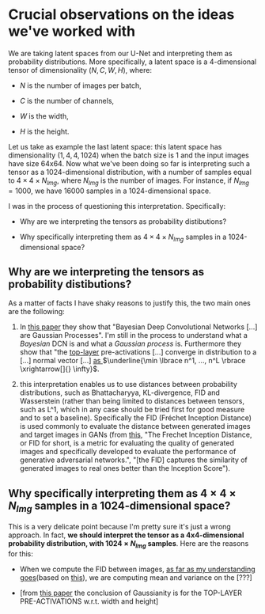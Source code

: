 # Crucial observations on the ideas we've worked with

We are taking latent spaces from our U-Net and interpreting them as probability distributions. More specifically, a latent space is a 4-dimensional tensor of dimensionality $(N, C, W, H)$, where:

- $N$ is the number of images per batch,

- $C$ is the number of channels,

- $W$ is the width,

- $H$ is the height.

Let us take as example the last latent space: this latent space has dimensionality $(1,4,4,1024)$ when the batch size is 1 and the input images have size 64x64. Now what we've been doing so far is interpreting such a tensor as a 1024-dimensional distribution, with a number of samples equal to $4 \times 4 \times N_{Img}$, where $N_{Img}$ is the number of images. For instance, if $N_{Img} = 1000$, we have 16000 samples in a 1024-dimensional space.

I was in the process of questioning this interpretation. Specifically:

- Why are we interpreting the tensors as probability distibutions?

- Why specifically interpreting them as $4 \times 4 \times N_{Img}$ samples in a 1024-dimensional space?

## Why are we interpreting the tensors as probability distibutions?

As a matter of facts I have shaky reasons to justify this, the two main ones are the following:

1. In [this paper](https://arxiv.org/pdf/1810.05148.pdf) they show that "Bayesian Deep Convolutional Networks [...] are Gaussian Processes". I'm still in the process to understand what a *Bayesian* DCN is and what a *Gaussian process* is. Furthermore they show that "the <ins>top-layer</ins> pre-activations [...] converge in distribution to a [...] normal vector [...] <ins> as </ins>$\underline{\min \lbrace n^1, ..., n^L \rbrace \xrightarrow[]{} \infty}$.

2. this interpretation enables us to use distances between probability distributions, such as Bhattacharyya, KL-divergence, FID and Wasserstein (rather than being limited to distances between tensors, such as L^1, which in any case should be tried first for good measure and to set a baseline). Specifically the FID (Fréchet Inception Distance) is used commonly to evaluate the distance between generated images and target images in GANs (from  [this](https://machinelearningmastery.com/how-to-implement-the-frechet-inception-distance-fid-from-scratch/), "The Frechet Inception Distance, or FID for short, is a metric for evaluating the quality of generated images and specifically developed to evaluate the performance of generative adversarial networks.", "[the FID] captures the similarity of generated images to real ones better than the Inception Score").

## Why specifically interpreting them as $4 \times 4 \times N_{Img}$ samples in a 1024-dimensional space?

This is a very delicate point because I'm pretty sure it's just a wrong approach. In fact, **we should interpret the tensor as a 4x4-dimensional probability distribution, with $1024 \times N_{Img}$ samples**. Here are the reasons for this:

- When we compute the FID between images, <ins>as far as my understanding goes</ins>(based on [this](https://wandb.ai/ayush-thakur/gan-evaluation/reports/How-to-Evaluate-GANs-using-Frechet-Inception-Distance-FID---Vmlldzo0MTAxOTI)), we are computing mean and variance on the [???]

- [from [this paper](https://arxiv.org/pdf/1810.05148.pdf) the conclusion of Gaussianity is for the TOP-LAYER PRE-ACTIVATIONS w.r.t. width and height]

